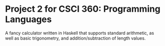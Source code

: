 # Project 2 for CSCI 360: Programming Languages 
A fancy calculator written in Haskell that supports standard arithmetic, as well as basic trigonometry, and addition/subtraction of length values. 
